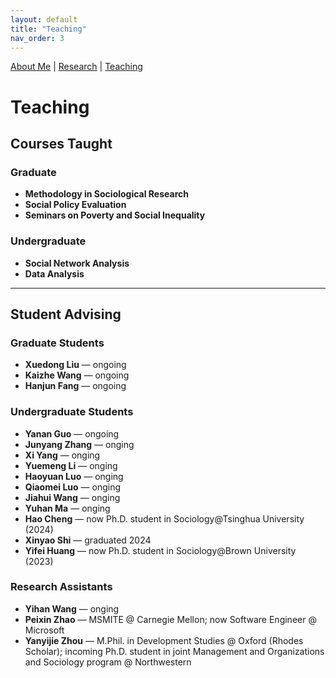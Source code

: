 ```yaml
---
layout: default
title: "Teaching"
nav_order: 3
---
```


<link rel="stylesheet" href="assets/style.css">


[About Me](index.md) | [Research](research.md) | [Teaching](teaching.md)

# Teaching

## Courses Taught

### Graduate

- **Methodology in Sociological Research**
- **Social Policy Evaluation**
- **Seminars on Poverty and Social Inequality**
### Undergraduate

- **Social Network Analysis**
- **Data Analysis**


---

## Student Advising
### Graduate Students
- **Xuedong Liu** — ongoing
- **Kaizhe Wang** — ongoing
- **Hanjun Fang** — ongoing

### Undergraduate Students
- **Yanan Guo** — ongoing
- **Junyang Zhang** — onging
- **Xi Yang** — onging
- **Yuemeng Li** — onging
- **Haoyuan Luo** — onging
- **Qiaomei Luo** — onging
- **Jiahui Wang** — onging
- **Yuhan Ma** — onging
- **Hao Cheng** — now Ph.D. student in Sociology@Tsinghua University (2024)
- **Xinyao Shi** — graduated 2024
- **Yifei Huang** — now Ph.D. student in Sociology@Brown University (2023)

### Research Assistants
- **Yihan Wang** — onging
- **Peixin Zhao** — MSMITE @ Carnegie Mellon; now Software Engineer @ Microsoft  
- **Yanyijie Zhou** — M.Phil. in Development Studies @ Oxford (Rhodes Scholar); incoming Ph.D. student in joint Management and Organizations and Sociology program @ Northwestern
